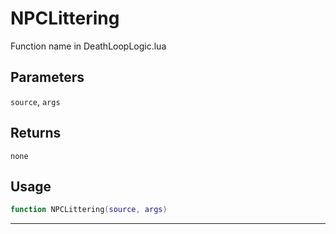 # NPCLittering
Function name in DeathLoopLogic.lua
## Parameters
`source`, `args`
## Returns
`none`
## Usage
```lua
function NPCLittering(source, args)
```
---
